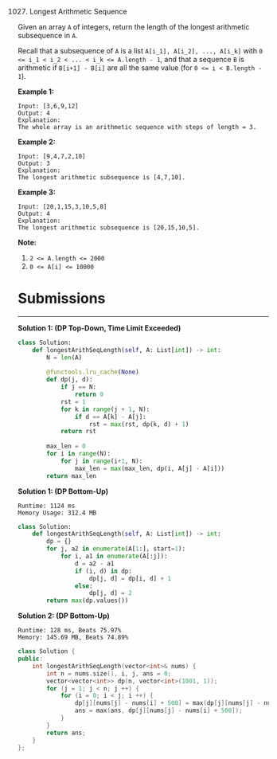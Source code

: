 1027. Longest Arithmetic Sequence

Given an array `A` of integers, return the length of the longest arithmetic subsequence in `A`.

Recall that a subsequence of `A` is a list `A[i_1], A[i_2], ..., A[i_k]` with `0 <= i_1 < i_2 < ... < i_k <= A.length - 1`, and that a sequence `B` is arithmetic if `B[i+1] - B[i]` are all the same value (for `0 <= i < B.length - 1`).

 

**Example 1:**

```
Input: [3,6,9,12]
Output: 4
Explanation: 
The whole array is an arithmetic sequence with steps of length = 3.
```

**Example 2:**

```
Input: [9,4,7,2,10]
Output: 3
Explanation: 
The longest arithmetic subsequence is [4,7,10].
```

**Example 3:**

```
Input: [20,1,15,3,10,5,8]
Output: 4
Explanation: 
The longest arithmetic subsequence is [20,15,10,5].
```

**Note:**

1. `2 <= A.length <= 2000`
1. `0 <= A[i] <= 10000`

# Submissions
---
**Solution 1: (DP Top-Down, Time Limit Exceeded)**
```python
class Solution:
    def longestArithSeqLength(self, A: List[int]) -> int:
        N = len(A)
        
        @functools.lru_cache(None)
        def dp(j, d):
            if j == N:
                return 0
            rst = 1
            for k in range(j + 1, N):
                if d == A[k] - A[j]:
                    rst = max(rst, dp(k, d) + 1)
            return rst
        
        max_len = 0
        for i in range(N):
            for j in range(i+1, N):
                max_len = max(max_len, dp(i, A[j] - A[i]))
        return max_len
```

**Solution 1: (DP Bottom-Up)**
```
Runtime: 1124 ms
Memory Usage: 312.4 MB
```
```python
class Solution:
    def longestArithSeqLength(self, A: List[int]) -> int:
        dp = {}
        for j, a2 in enumerate(A[1:], start=1):
            for i, a1 in enumerate(A[:j]):
                d = a2 - a1
                if (i, d) in dp:
                    dp[j, d] = dp[i, d] + 1
                else:
                    dp[j, d] = 2
        return max(dp.values())
```

**Solution 2: (DP Bottom-Up)**
```
Runtime: 128 ms, Beats 75.97%
Memory: 145.69 MB, Beats 74.89%
```
```c++
class Solution {
public:
    int longestArithSeqLength(vector<int>& nums) {
        int n = nums.size(), i, j, ans = 0;
        vector<vector<int>> dp(n, vector<int>(1001, 1));
        for (j = 1; j < n; j ++) {
            for (i = 0; i < j; i ++) {
                dp[j][nums[j] - nums[i] + 500] = max(dp[j][nums[j] - nums[i] + 500], dp[i][nums[j] - nums[i] + 500] + 1);
                ans = max(ans, dp[j][nums[j] - nums[i] + 500]);
            }
        }
        return ans;
    }
};
```
